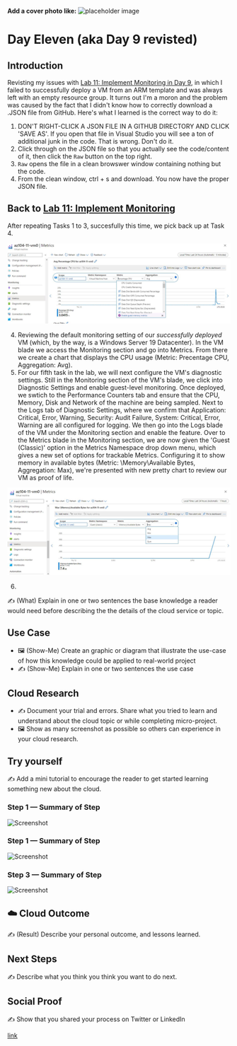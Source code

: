**Add a cover photo like:**
![placeholder image](https://via.placeholder.com/1200x600)

# Day Eleven (aka Day 9 revisted) 

## Introduction

Revisting my issues with [Lab 11: Implement Monitoring in Day 9](https://github.com/zperk028/100DaysofCloud/blob/main/Journey/009/Readme.md), in which I failed to successfully deploy a VM from an ARM template and was always left with an empty resource group.  It turns out I'm a moron and the problem was caused by the fact that I didn't know how to correctly download a .JSON file from GitHub. Here's what I learned is the correct way to do it:
1. DON'T RIGHT-CLICK A JSON FILE IN A GITHUB DIRECTORY AND CLICK 'SAVE AS'. If you open that file in Visual Studio you will see a ton of additional junk in the code. That is wrong. Don't do it. 
2. Click through on the JSON file so that you actually see the code/content of it, then click the `Raw` button on the top right. 
3. `Raw` opens the file in a clean browswer window containing nothing but the code. 
4. From the clean window, ctrl + s and download. You now have the proper JSON file.

## Back to [Lab 11: Implement Monitoring](https://github.com/MicrosoftLearning/AZ-104-MicrosoftAzureAdministrator/blob/master/Instructions/Labs/LAB_11-Implement_Monitoring.md) 
After repeating Tasks 1 to 3, succesfully this time, we pick back up at Task 4. 

![It Lives!](https://github.com/zperk028/100DaysofCloud/blob/main/Journey/011/lab11.JPG) 

4. Reviewing the default monitoring setting of our *successfully deployed* VM (which, by the way, is a Windows Server 19 Datacenter). In the VM blade we access the Monitoring section and go into Metrics. From there we create a chart that displays the CPU usage (Metric: Precentage CPU, Aggregation: Avg). 
5. For our fifth task in the lab, we will next configure the VM's diagnostic settings. Still in the Monitoring section of the VM's blade, we click into Diagnostic Settings and enable guest-level monitoring. Once deployed, we swtich to the Performance Counters tab and ensure that the CPU, Memory, Disk and Network of the machine are being sampled. Next to the Logs tab of Diagnostic Settings, where we confirm that Application: Critical, Error, Warning, Security: Audit Failure, System: Critical, Error, Warning are all configured for logging. We then go into the Logs blade of the VM under the Monitoring section and enable the feature. Over to the Metrics blade in the Monitoring section, we are now given the 'Guest (Classic)' option in the Metrics Namespace drop down menu, which gives a new set of options for trackable Metrics. Configuring it to show memory in available bytes (Metric: \Memory\Available Bytes, Aggregation: Max), we're presented with new pretty chart to review our VM as proof of life.

![Still alive](https://github.com/zperk028/100DaysofCloud/blob/main/Journey/011/lab11a.JPG)

6. 



✍️ (What) Explain in one or two sentences the base knowledge a reader would need before describing the the details of the cloud service or topic.

## Use Case

- 🖼️ (Show-Me) Create an graphic or diagram that illustrate the use-case of how this knowledge could be applied to real-world project
- ✍️ (Show-Me) Explain in one or two sentences the use case

## Cloud Research

- ✍️ Document your trial and errors. Share what you tried to learn and understand about the cloud topic or while completing micro-project.
- 🖼️ Show as many screenshot as possible so others can experience in your cloud research.

## Try yourself

✍️ Add a mini tutorial to encourage the reader to get started learning something new about the cloud.

### Step 1 — Summary of Step

![Screenshot](https://via.placeholder.com/500x300)

### Step 1 — Summary of Step

![Screenshot](https://via.placeholder.com/500x300)

### Step 3 — Summary of Step

![Screenshot](https://via.placeholder.com/500x300)

## ☁️ Cloud Outcome

✍️ (Result) Describe your personal outcome, and lessons learned.

## Next Steps

✍️ Describe what you think you think you want to do next.

## Social Proof

✍️ Show that you shared your process on Twitter or LinkedIn

[link](link)
